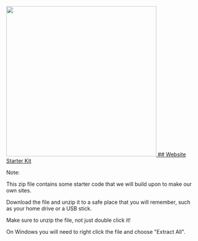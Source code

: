 
<a href="/Building-the-Web/zip/Website-Starter-Kit.zip" target="_blank">

<img src="/Building-the-Web/images/download-files.svg" width="400">
## Website Starter Kit

</a>

Note:

This zip file contains some starter code that we will build upon to make our own sites.

Download the file and unzip it to a safe place that you will remember, such as your home drive or a USB stick.

Make sure to unzip the file, not just double click it!

On Windows you will need to right click the file and choose "Extract All".

